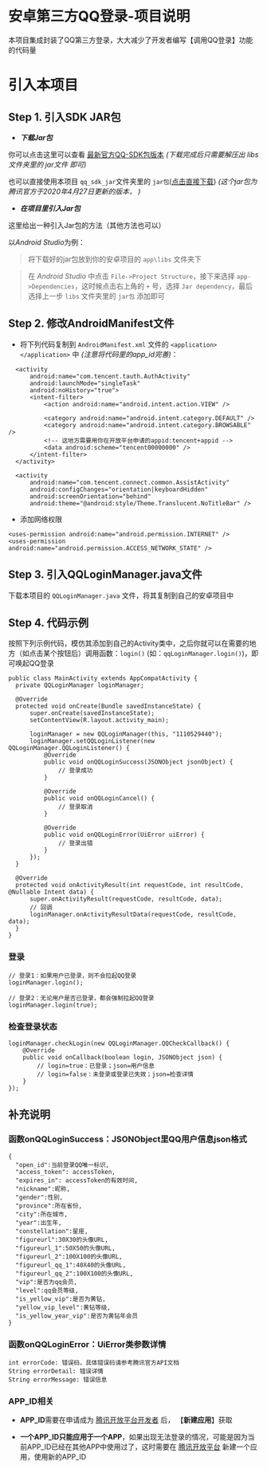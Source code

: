 # 安卓第三方QQ登录-项目说明

  本项目集成封装了QQ第三方登录，大大减少了开发者编写【调用QQ登录】功能的代码量
  
  
  
# 引入本项目

  
  
  
  ## Step 1. 引入SDK JAR包
  
  
  - ***下载Jar包***
  
  
  你可以点击这里可以查看 [最新官方QQ-SDK包版本](http://wiki.open.qq.com/wiki/mobile/SDK%E4%B8%8B%E8%BD%BD) *(下载完成后只需要解压出 libs 文件夹里的 jar文件 即可)*


 也可以直接使用本项目 ```qq_sdk_jar```文件夹里的 ```jar包```([点击直接下载](https://raw.githubusercontent.com/BarefootBKK/QQLoginForAndroid/master/qq_sdk_jar/open_sdk_r6008_lite.jar))  *(这个jar包为腾讯官方于2020年4月27日更新的版本， )*

  
  
 - ***在项目里引入Jar包***
  
  
  这里给出一种引入Jar包的方法（其他方法也可以）
  
  以*Android Studio*为例：
  
  > 将下载好的jar包放到你的安卓项目的 ```app\libs``` 文件夹下

  > 在 *Android Studio* 中点击 ```File->Project Structure```，接下来选择 ```app->Dependencies```，这时候点击右上角的 ```+``` 号，选择 ```Jar dependency```，最后选择上一步 ```libs``` 文件夹里的 ```jar包``` 添加即可
  
  

  ## Step 2. 修改AndroidManifest文件
  
  
  - 将下列代码复制到 ```AndroidManifest.xml``` 文件的 ```<application></application>``` 中
  *(注意将代码里的app_id完善)*：
    
  ```
    <activity
        android:name="com.tencent.tauth.AuthActivity"
        android:launchMode="singleTask"
        android:noHistory="true">
        <intent-filter>
            <action android:name="android.intent.action.VIEW" />

            <category android:name="android.intent.category.DEFAULT" />
            <category android:name="android.intent.category.BROWSABLE" />
            <!-- 这地方需要用你在开放平台申请的appid:tencent+appid -->
            <data android:scheme="tencent00000000" />
        </intent-filter>
    </activity>
    
    <activity
        android:name="com.tencent.connect.common.AssistActivity"
        android:configChanges="orientation|keyboardHidden"
        android:screenOrientation="behind"
        android:theme="@android:style/Theme.Translucent.NoTitleBar" />
  ```
  
  
  - 添加网络权限
  
  ```
  <uses-permission android:name="android.permission.INTERNET" />
  <uses-permission android:name="android.permission.ACCESS_NETWORK_STATE" />
  ```
  
  
  ## Step 3. 引入QQLoginManager.java文件
  
  
  下载本项目的 ```QQLoginManager.java``` 文件，将其复制到自己的安卓项目中
  
  
  
  ## Step 4. 代码示例
  
  按照下列示例代码，模仿其添加到自己的Activity类中，之后你就可以在需要的地方（如点击某个按钮后）调用函数：```login()``` (如：```qqLoginManager.login()```)，即可唤起QQ登录
  
  ```
  public class MainActivity extends AppCompatActivity {
    private QQLoginManager loginManager;

    @Override
    protected void onCreate(Bundle savedInstanceState) {
        super.onCreate(savedInstanceState);
        setContentView(R.layout.activity_main);

        loginManager = new QQLoginManager(this, "1110529440");
        loginManager.setQQLoginListener(new QQLoginManager.QQLoginListener() {
            @Override
            public void onQQLoginSuccess(JSONObject jsonObject) {
                // 登录成功
            }

            @Override
            public void onQQLoginCancel() {
                // 登录取消
            }

            @Override
            public void onQQLoginError(UiError uiError) {
                // 登录出错
            }
        });
    }

    @Override
    protected void onActivityResult(int requestCode, int resultCode, @Nullable Intent data) {
        super.onActivityResult(requestCode, resultCode, data);
        // 回调
        loginManager.onActivityResultData(requestCode, resultCode, data);
    }
}
  ```
  
  ### 登录
```
// 登录1：如果用户已登录，则不会拉起QQ登录
loginManager.login();

// 登录2：无论用户是否已登录，都会强制拉起QQ登录
loginManager.login(true);
```

### 检查登录状态
```
loginManager.checkLogin(new QQLoginManager.QQCheckCallback() {
    @Override
    public void onCallback(boolean login, JSONObject json) {
        // login=true：已登录；json=用户信息
        // login=false：未登录或登录已失效；json=检查详情
    }
});
```
  
  
  ## 补充说明
  ### 函数onQQLoginSuccess：JSONObject里QQ用户信息json格式
  ```
  {
    "open_id":当前登录QQ唯一标识,
    "access_token": accessToken,
    "expires_in": accessToken的有效时间,
    "nickname":昵称,
    "gender":性别,
    "province":所在省份,
    "city":所在城市,
    "year":出生年,
    "constellation":星座,
    "figureurl":30X30的头像URL,
    "figureurl_1":50X50的头像URL,
    "figureurl_2":100X100的头像URL,
    "figureurl_qq_1":40X40的头像URL,
    "figureurl_qq_2":100X100的头像URL,
    "vip":是否为qq会员,
    "level":qq会员等级,
    "is_yellow_vip":是否为黄钻,
    "yellow_vip_level":黄钻等级,
    "is_yellow_year_vip":是否为黄钻年会员
  }
  ```
  
  ### 函数onQQLoginError：UiError类参数详情
  ```
  int errorCode: 错误码，具体错误码请参考腾讯官方API文档
  String errorDetail: 错误详情
  String errorMessage: 错误信息
  ```
  
  ### APP_ID相关
  
  - **APP_ID**需要在申请成为 [腾讯开放平台开发者](http://open.qq.com/reg) 后，
  【**新建应用**】获取
  
  - **一个APP_ID只能应用于一个APP**，如果出现无法登录的情况，可能是因为当前APP_ID已经在其他APP中使用过了，这时需要在 [腾讯开放平台](http://op.open.qq.com/manage_centerv2) 新建一个应用，使用新的APP_ID
